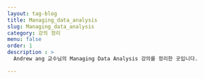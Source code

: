 ```yaml
---
layout: tag-blog
title: Managing_data_analysis
slug: Managing_data_analysis
category: 강의 정리
menu: false
order: 1
description : >
  Andrew ang 교수님의 Managing Data Analysis 강의를 정리한 곳입니다.

---
```

